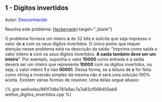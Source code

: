## 1 - Dígitos invertidos
<div id="digitos_invertidos"></div>

Autor: <font color = "blue">Desconhecido</font>

Resolva este problema: [Hackerrank][hackerrank-e]{:target="_blank"}

O problema fornece um inteiro <b>x</b> de 32 bits e solicita que seja impresso o valor de <b>x</b> com os seus dígitos invertidos.
O único ponto que requer atenção nesse problema está na descrição da saída: "Imprima como saída o valor inteiro <b>x</b> com os seus dígitos invertidos. **A saída também deve ser um inteiro**". Por exemplo, suponha o valor <b>10000</b> como entrada e a saída deverá ser um inteiro que represente <b>10000</b> com os dígitos invertidos, ou seja, o valor inteiro <b>1</b> e não <b>00001</b>. Dessa forma, se a leitura de <b>x</b> for feita como string a inversão simples da mesma não é será uma solução 100% aceita.
Existem várias formas de resolver. Uma delas segue abaixo:

{% gist wellvolks/981f7d8e781a9ac7a7a83cf569405eb6 welton_digitos_invertidos.cpp %}

[hackerrank-e]: https://www.hackerrank.com/contests/gogeo-problemas-ja-utilizados-em-avaliacoes/challenges/digitos-invertidos
